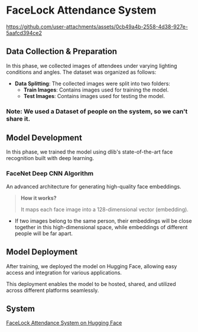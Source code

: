 # FaceLock Attendance System
https://github.com/user-attachments/assets/0cb49a4b-2558-4d38-927e-5aafcd394ce2
## Data Collection & Preparation

In this phase, we collected images of attendees under varying lighting conditions and angles. The dataset was organized as follows:

- **Data Splitting**: The collected images were split into two folders:
  - **Train Images**: Contains images used for training the model.
  - **Test Images**: Contains images used for testing the model.
### Note: We used a Dataset of people on the system, so we can't share it.
    
## Model Development

In this phase, we trained the model using dlib's state-of-the-art face recognition built with deep learning.

### FaceNet Deep CNN Algorithm
An advanced architecture for generating high-quality face embeddings.

> **How it works?**
> 
> It maps each face image into a 128-dimensional vector (embedding).
-  If two images belong to the same person, their embeddings will be close together in this high-dimensional space, while embeddings of different people will be far apart.

## Model Deployment

After training, we deployed the model on Hugging Face, allowing easy access and integration for various applications.

This deployment enables the model to be hosted, shared, and utilized across different platforms seamlessly.

## System

[FaceLock Attendance System on Hugging Face](https://huggingface.co/spaces/Nada-Medhat/FaceLock_AttendanceSystem)


